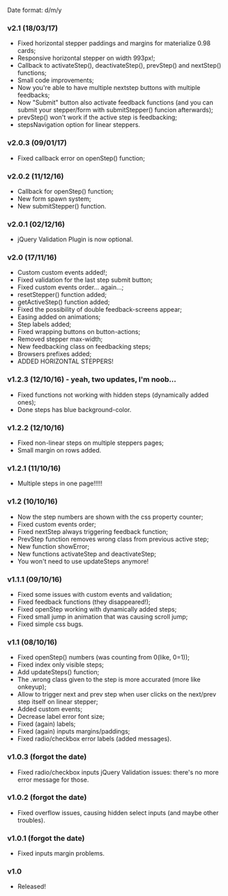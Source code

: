 Date format: d/m/y

### v2.1 (18/03/17)
* Fixed horizontal stepper paddings and margins for materialize 0.98 cards;
* Responsive horizontal stepper on width 993px!;
* Callback to activateStep(), deactivateStep(), prevStep() and nextStep() functions;
* Small code improvements;
* Now you're able to have multiple nextstep buttons with multiple feedbacks;
* Now "Submit" button also activate feedback functions (and you can submit your stepper/form with submitStepper() funcion afterwards);
* prevStep() won't work if the active step is feedbacking;
* stepsNavigation option for linear steppers.

### v2.0.3 (09/01/17)
* Fixed callback error on openStep() function;

### v2.0.2 (11/12/16)
* Callback for openStep() function;
* New form spawn system;
* New submitStepper() function.

### v2.0.1 (02/12/16)
* jQuery Validation Plugin is now optional.

### v2.0 (17/11/16)

* Custom custom events added!;
* Fixed validation for the last step submit button;
* Fixed custom events order... again...;
* resetStepper() function added;
* getActiveStep() function added;
* Fixed the possibility of double feedback-screens appear;
* Easing added on animations;
* Step labels added;
* Fixed wrapping buttons on button-actions;
* Removed stepper max-width;
* New feedbacking class on feedbacking steps;
* Browsers prefixes added;
* ADDED HORIZONTAL STEPPERS!

### v1.2.3 (12/10/16) - yeah, two updates, I'm noob...

* Fixed functions not working with hidden steps (dynamically added ones);
* Done steps has blue background-color.

### v1.2.2 (12/10/16)

* Fixed non-linear steps on multiple steppers pages;
* Small margin on rows added.

### v1.2.1 (11/10/16)

* Multiple steps in one page!!!!!

### v1.2 (10/10/16)

* Now the step numbers are shown with the css property counter;
* Fixed custom events order;
* Fixed nextStep always triggering feedback function;
* PrevStep function removes wrong class from previous active step;
* New function showError;
* New functions activateStep and deactivateStep;
* You won't need to use updateSteps anymore!

### v1.1.1 (09/10/16)

* Fixed some issues with custom events and validation;
* Fixed feedback functions (they disappeared!);
* Fixed openStep working with dynamically added steps;
* Fixed small jump in animation that was causing scroll jump;
* Fixed simple css bugs.

### v1.1 (08/10/16)

* Fixed openStep() numbers (was counting from 0(like, 0=1));
* Fixed index only visible steps;
* Add updateSteps() function;
* The .wrong class given to the step is more accurated (more like onkeyup);
* Allow to trigger next and prev step when user clicks on the next/prev step itself on linear stepper;
* Added custom events;
* Decrease label error font size;
* Fixed (again) labels;
* Fixed (again) inputs margins/paddings;
* Fixed radio/checkbox error labels (added messages).

### v1.0.3 (forgot the date)
* Fixed radio/checkbox inputs jQuery Validation issues: there's no more error message for those.

### v1.0.2 (forgot the date)
* Fixed overflow issues, causing hidden select inputs (and maybe other troubles).

### v1.0.1 (forgot the date)
* Fixed inputs margin problems.

### v1.0
* Released!
